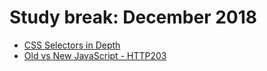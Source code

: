 # Study break: December 2018

- [CSS Selectors in Depth](https://egghead.io/courses/css-selectors-in-depth)
- [Old vs New JavaScript - HTTP203](https://www.youtube.com/watch?v=te3Zm4bHBVs)
